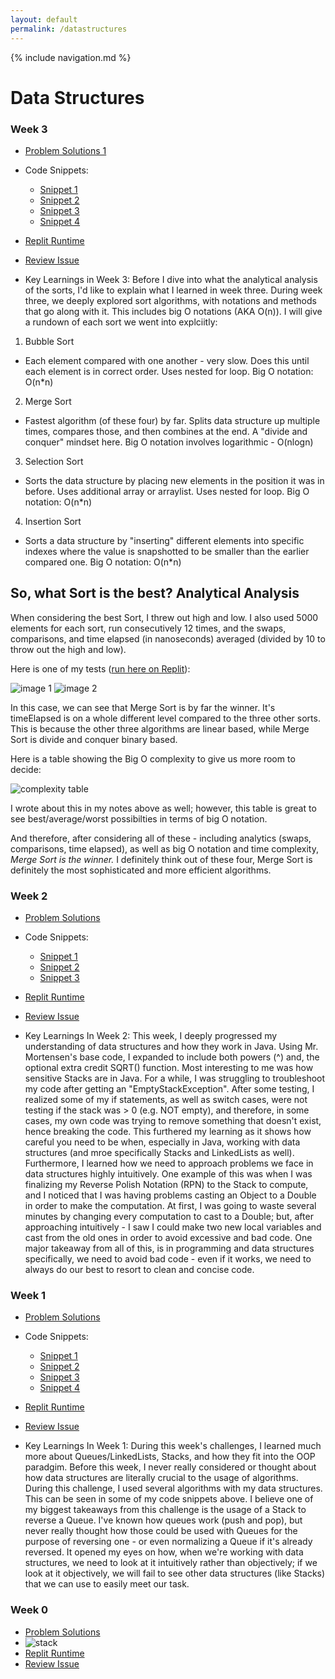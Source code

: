 ```yaml
---
layout: default
permalink: /datastructures
---
```

{% include navigation.md %}
# Data Structures 

### **Week 3**
* [Problem Solutions 1](https://github.com/nolanplatt/AP-CSA-Data-Structures/tree/main/challenge3)
* Code Snippets:
   * [Snippet 1](https://github.com/nolanplatt/AP-CSA-Data-Structures/blob/main/challenge3/imports/AdvancedArrayList.java#L50-L56)
   * [Snippet 2](https://github.com/nolanplatt/AP-CSA-Data-Structures/blob/main/challenge3/Challenge3.java#L138-L146)
   * [Snippet 3](https://github.com/nolanplatt/AP-CSA-Data-Structures/blob/main/challenge3/Challenge3.java#L241-L259)
   * [Snippet 4](https://github.com/nolanplatt/AP-CSA-Data-Structures/blob/main/challenge3/Challenge3.java#L319-L330)
* [Replit Runtime](https://replit.com/@nolanplatt/AP-CSA-Data-Structures#challenge3/Challenge3.java)
* [Review Issue](https://github.com/rpeddakama/AP-CSA-T3/issues/34)

*  Key Learnings in Week 3:
Before I dive into what the analytical analysis of the sorts, I'd like to explain what I learned in week three. During week three, we deeply explored sort algorithms, with notations and methods that go along with it. This includes big O notations (AKA O(n)). I will give a rundown of each sort we went into explciitly:
1. Bubble Sort
- Each element compared with one another - very slow. Does this until each element is in correct order. Uses nested for loop. Big O notation: O(n*n)
2. Merge Sort
- Fastest algorithm (of these four) by far. Splits data structure up multiple times, compares those, and then combines at the end. A "divide and conquer" mindset here. Big O notation involves logarithmic - O(nlogn)
3. Selection Sort
- Sorts the data structure by placing new elements in the position it was in before. Uses additional array or arraylist. Uses nested for loop. Big O notation: O(n*n)
4. Insertion Sort
- Sorts a data structure by "inserting" different elements into specific indexes where the value is snapshotted to be smaller than the earlier compared one. Big O notation: O(n*n)
## So, what Sort is the best? Analytical Analysis

When considering the best Sort, I threw out high and low. I also used 5000 elements for each sort, run consecutively 12 times, and the swaps, comparisons, and time elapsed (in nanoseconds) averaged (divided by 10 to throw out the high and low). 

Here is one of my tests ([run here on Replit](https://replit.com/@nolanplatt/AP-CSA-Data-Structures#challenge3/Challenge3.java)):

![image 1](https://cdn.discordapp.com/attachments/692775247749054605/960486369694711898/Screen_Shot_2022-04-04_at_3.29.23_AM.png)
![image 2](https://cdn.discordapp.com/attachments/692775247749054605/960486388745261076/Screen_Shot_2022-04-04_at_3.29.29_AM.png)

In this case, we can see that Merge Sort is by far the winner. It's timeElapsed is on a whole different level compared to the three other sorts. This is because the other three algorithms are linear based, while Merge Sort is divide and conquer binary based.

Here is a table showing the Big O complexity to give us more room to decide:

![complexity table](https://cdn.discordapp.com/attachments/692775247749054605/960487260522967050/Screen_Shot_2022-04-04_at_3.33.10_AM.png)

I wrote about this in my notes above as well; however, this table is great to see best/average/worst possibilties in terms of big O notation.

And therefore, after considering all of these - including analytics (swaps, comparisons, time elapsed), as well as big O notation and time complexity, *Merge Sort is the winner.* I definitely think out of these four, Merge Sort is definitely the most sophisticated and more efficient algorithms. 
### **Week 2**
* [Problem Solutions](https://github.com/nolanplatt/AP-CSA-Data-Structures/blob/main/challenge2/imports/Calculator.java)
* Code Snippets:
   * [Snippet 1](https://github.com/nolanplatt/AP-CSA-Data-Structures/blob/main/challenge2/imports/Calculator.java#L179-#L192)
   * [Snippet 2](https://github.com/nolanplatt/AP-CSA-Data-Structures/blob/main/challenge2/imports/Calculator.java#L199-#L200)
   * [Snippet 3](https://github.com/nolanplatt/AP-CSA-Data-Structures/blob/main/challenge2/imports/Calculator.java#L202-#L215)
* [Replit Runtime](https://replit.com/@nolanplatt/AP-CSA-Data-Structures#challenge2/Challenge2.java)
* [Review Issue](https://github.com/rpeddakama/AP-CSA-T3/issues/28)

* Key Learnings In Week 2:
This week, I deeply progressed my understanding of data structures and how they work in Java. Using Mr. Mortensen's base code, I expanded to include both powers (^) and, the optional extra credit SQRT() function. Most interesting to me was how sensitive Stacks are in Java. For a while, I was struggling to troubleshoot my code after getting an "EmptyStackException". After some testing, I realized some of my if  statements, as well as switch cases, were not testing if the stack was > 0 (e.g. NOT empty), and therefore, in some cases, my own code was trying to remove something that doesn't exist, hence breaking the code. This furthered my learning as it shows how careful you need to be when, especially in Java, working with data structures (and mroe specifically Stacks and LinkedLists as well). Furthermore, I learned how we need to approach problems we face in data structures highly intuitively. One example of this was when I was finalizing my Reverse Polish  Notation (RPN) to the Stack to compute, and I noticed that I was having problems casting an Object to  a Double in order to make the computation. At first, I was going to waste several minutes by changing every computation to cast to a Double; but, after approaching intuitively - I saw I could make two new local variables and cast from the old ones in order to avoid excessive and bad code. One major takeaway from all of this, is in programming and data structures specifically, we need to avoid bad code - even if it works, we need to always do our best to resort to clean and concise code.



### **Week 1**
* [Problem Solutions](https://github.com/nolanplatt/AP-CSA-Data-Structures/blob/main/challenge1/Challenge1.java)
* Code Snippets:
   * [Snippet 1](https://github.com/nolanplatt/AP-CSA-Data-Structures/blob/main/challenge1/Challenge1.java#L59-L66)
   * [Snippet 2](https://github.com/nolanplatt/AP-CSA-Data-Structures/blob/main/challenge1/Challenge1.java#L69-L75)
   * [Snippet 3](https://github.com/nolanplatt/AP-CSA-Data-Structures/blob/main/challenge1/Challenge1.java#L86-L131)
   * [Snippet 4](https://github.com/nolanplatt/AP-CSA-Data-Structures/blob/main/challenge1/Challenge1.java#L141-L150)
* [Replit Runtime](https://replit.com/@nolanplatt/AP-CSA-Data-Structures#challenge1/Challenge1.java)
* [Review Issue](https://github.com/rpeddakama/AP-CSA-T3/issues/22)

* Key Learnings In Week 1:
During this week's challenges, I learned much more about Queues/LinkedLists, Stacks, and how they fit into the OOP paradgim. Before this week, I never really considered or thought about how data structures are literally crucial to the usage of algorithms. During this challenge, I used several algorithms with my data structures. This can be seen in some of my code snippets above. I believe one of my biggest takeaways from this challenge is the usage of a Stack to reverse a Queue. I've known how queues work (push and pop), but never really thought how those could be used with Queues for the purpose of reversing one - or even normalizing a Queue if it's already reversed. It opened my eyes on how, when we're working with data structures, we need to look at it intuitively rather than objectively; if we look at it objectively, we will fail to see other data structures (like Stacks) that we can use to easily meet our task.

### **Week 0** 
* [Problem Solutions](https://github.com/nolanplatt/AP-CSA-Data-Structures/tree/main/challenge0)
* ![stack](https://imgur.com/04dcEoX)
* [Replit Runtime](https://replit.com/@nolanplatt/AP-CSA-Data-Structures#challenge0/Main.java)
* [Review Issue](https://github.com/rpeddakama/AP-CSA-T3/issues/4)
